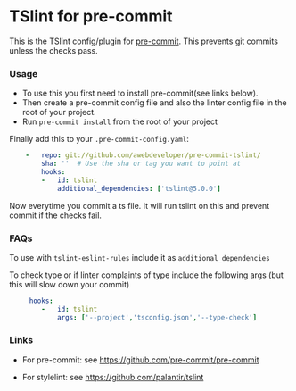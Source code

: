 TSlint for pre-commit
========================

This is the TSlint config/plugin for [pre-commit](https://github.com/pre-commit/pre-commit). This prevents git commits unless the checks pass. 


### Usage

- To use this you first need to install pre-commit(see links below). 
- Then create a pre-commit config file and also the linter config file in the root of your project. 
- Run `pre-commit install` from the root of your project

Finally add this to your `.pre-commit-config.yaml`:

```yaml
    -   repo: git://github.com/awebdeveloper/pre-commit-tslint/
        sha: ''  # Use the sha or tag you want to point at
        hooks:
        -   id: tslint
            additional_dependencies: ['tslint@5.0.0']
 ```
 
 Now everytime you commit a ts file. It will run tslint on this and prevent commit if the checks fail.
 
 
### FAQs 
To use with ```tslint-eslint-rules``` include it as `additional_dependencies`

To check type or if linter complaints of type include the following args (but this will slow down your commit)
```yaml
     hooks:
        -   id: tslint
            args: ['--project','tsconfig.json','--type-check']
```


 ### Links
 - For pre-commit: see https://github.com/pre-commit/pre-commit

 - For stylelint: see https://github.com/palantir/tslint



        
   
